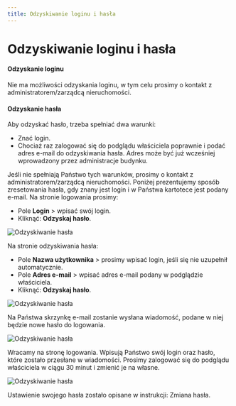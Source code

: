 ```yaml
---
title: Odzyskiwanie loginu i hasła
---
```


# Odzyskiwanie loginu i hasła

#### Odzyskanie loginu

Nie ma możliwości odzyskania loginu, w tym celu prosimy o kontakt z administratorem/zarządcą nieruchomości.

#### Odzyskanie hasła

Aby odzyskać hasło, trzeba spełniać dwa warunki:

- Znać login.
- Chociaż raz zalogować się do podglądu właściciela poprawnie i podać adres e-mail do odzyskiwania hasła. Adres może być już wcześniej wprowadzony przez administracje budynku.

Jeśli nie spełniają Państwo tych warunków, prosimy o kontakt z administratorem/zarządcą nieruchomości. Poniżej prezentujemy sposób zresetowania hasła, gdy znany jest login i w Państwa kartotece jest podany e-mail. Na stronie logowania prosimy:

- Pole **Login** > wpisać swój login.
- Kliknąć: **Odzyskaj hasło**.

![Odzyskiwanie hasła](odzyskhasla1.png)

Na stronie odzyskiwania hasła:

- Pole **Nazwa użytkownika** > prosimy wpisać login, jeśli się nie uzupełnił automatycznie.
- Pole **Adres e-mail** > wpisać adres e-mail podany w podglądzie właściciela. 
- Kliknąć: **Odzyskaj hasło**.

![Odzyskiwanie hasła](odzyskhasla2.png)

Na Państwa skrzynkę e-mail zostanie wysłana wiadomość, podane w niej będzie nowe hasło do logowania.

![Odzyskiwanie hasła](odzyskhasla3.png)

Wracamy na stronę logowania. Wpisują Państwo swój login oraz hasło, które zostało przesłane w wiadomości. Prosimy zalogować się do podglądu właściciela w ciągu 30 minut i zmienić je na własne.

![Odzyskiwanie hasła](odzyskhasla4.png)

Ustawienie swojego hasła zostało opisane w instrukcji: Zmiana hasła.
